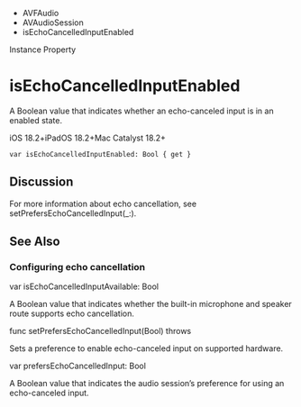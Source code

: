 

- AVFAudio
- AVAudioSession
-  isEchoCancelledInputEnabled 

Instance Property

# isEchoCancelledInputEnabled

A Boolean value that indicates whether an echo-canceled input is in an enabled state.

iOS 18.2+iPadOS 18.2+Mac Catalyst 18.2+

``` source
var isEchoCancelledInputEnabled: Bool { get }
```

## Discussion

For more information about echo cancellation, see setPrefersEchoCancelledInput(_:).

## See Also

### Configuring echo cancellation

var isEchoCancelledInputAvailable: Bool

A Boolean value that indicates whether the built-in microphone and speaker route supports echo cancellation.

func setPrefersEchoCancelledInput(Bool) throws

Sets a preference to enable echo-canceled input on supported hardware.

var prefersEchoCancelledInput: Bool

A Boolean value that indicates the audio session’s preference for using an echo-canceled input.


